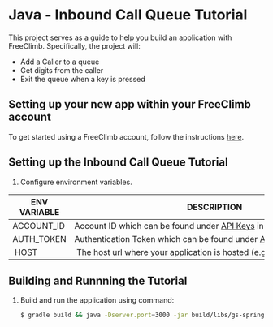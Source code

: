 # Java - Inbound Call Queue Tutorial

This project serves as a guide to help you build an application with FreeClimb. Specifically, the project will:

- Add a Caller to a queue
- Get digits from the caller
- Exit the queue when a key is pressed

## Setting up your new app within your FreeClimb account

To get started using a FreeClimb account, follow the instructions [here](https://persephony-docs.readme.io/docs/getting-started-with-persephony).

## Setting up the Inbound Call Queue Tutorial

1. Configure environment variables.

| ENV VARIABLE | DESCRIPTION                                                                                                                               |
| ------------ | ----------------------------------------------------------------------------------------------------------------------------------------- |
| ACCOUNT_ID   | Account ID which can be found under [API Keys](https://www.persephony.com/dashboard/portal/account/authentication) in Dashboard           |
| AUTH_TOKEN   | Authentication Token which can be found under [API Keys](https://www.persephony.com/dashboard/portal/account/authentication) in Dashboard |
|  HOST        |  The host url where your application is hosted (e.g. yourHostedApp.com)                                                                   |

## Building and Runnning the Tutorial

1. Build and run the application using command:

   ```bash
   $ gradle build && java -Dserver.port=3000 -jar build/libs/gs-spring-boot-0.1.0.jar
   ```
